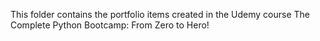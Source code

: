 This folder contains the portfolio items created in the Udemy course The Complete Python Bootcamp: From Zero to Hero!
